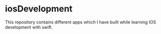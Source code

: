 # iosDevelopment
This repository contains different apps which I have built while learning IOS development with swift.
